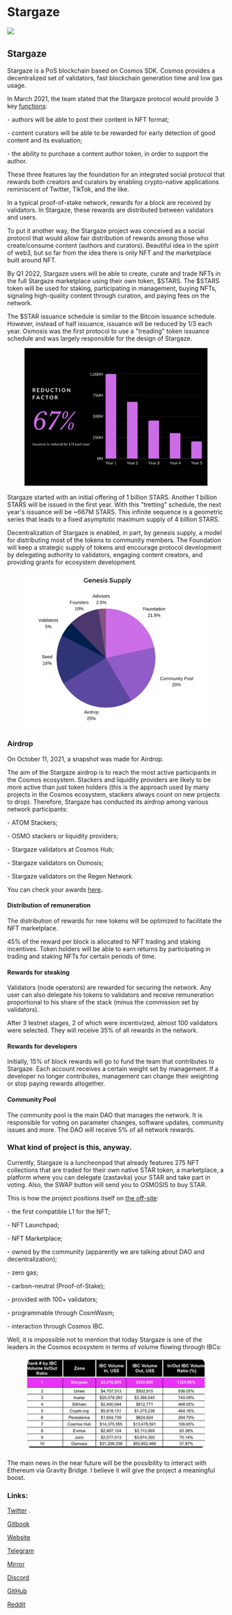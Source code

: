 # Stargaze

![](https://img3.teletype.in/files/e4/5e/e45e8caa-1f56-4c87-a9a5-406dff551d4b.png)

## Stargaze

Stargaze is a PoS blockchain based on Cosmos SDK. Cosmos provides a decentralized set of validators, fast blockchain generation time and low gas usage.

In March 2021, the team stated that the Stargaze protocol would provide 3 key [functions](https://medium.com/stargaze-protocol/stargaze-a-decentralized-and-incentivized-social-protocol-efd095b9479c):

\- authors will be able to post their content in NFT format;

\- content curators will be able to be rewarded for early detection of good content and its evaluation;

\- the ability to purchase a content author token, in order to support the author.

These three features lay the foundation for an integrated social protocol that rewards both creators and curators by enabling crypto-native applications reminiscent of Twitter, TikTok, and the like.

In a typical proof-of-stake network, rewards for a block are received by validators. In Stargaze, these rewards are distributed between validators and users.

To put it another way, the Stargaze project was conceived as a social protocol that would allow fair distribution of rewards among those who create/consume content (authors and curators). Beautiful idea in the spirit of web3, but so far from the idea there is only NFT and the marketplace built around NFT.

By Q1 2022, Stargaze users will be able to create, curate and trade NFTs in the full Stargaze marketplace using their own token, $STARS. The $STARS token will be used for staking, participating in management, buying NFTs, signaling high-quality content through curation, and paying fees on the network.

The $STAR issuance schedule is similar to the Bitcoin issuance schedule. However, instead of half issuance, issuance will be reduced by 1/3 each year. Osmosis was the first protocol to use a "treading" token issuance schedule and was largely responsible for the design of Stargaze.

<figure><img src="../.gitbook/assets/image (19).png" alt=""><figcaption></figcaption></figure>

Stargaze started with an initial offering of 1 billion STARS. Another 1 billion STARS will be issued in the first year. With this "tretting" schedule, the next year's issuance will be \~667M STARS. This infinite sequence is a geometric series that leads to a fixed asymptotic maximum supply of 4 billion STARS.

Decentralization of Stargaze is enabled, in part, by genesis supply, a model for distributing most of the tokens to community members. The Foundation will keep a strategic supply of tokens and encourage protocol development by delegating authority to validators, engaging content creators, and providing grants for ecosystem development.

<figure><img src="../.gitbook/assets/image (45).png" alt=""><figcaption></figcaption></figure>

### **Airdrop**

On October 11, 2021, a snapshot was made for Airdrop.

The aim of the Stargaze airdrop is to reach the most active participants in the Cosmos ecosystem. Stackers and liquidity providers are likely to be more active than just token holders (this is the approach used by many projects in the Cosmos ecosystem, stackers always count on new projects to drop). Therefore, Stargaze has conducted its airdrop among various network participants:

\- ATOM Stackers;

\- OSMO stackers or liquidity providers;

\- Stargaze validators at Cosmos Hub;

\- Stargaze validators on Osmosis;

\- Stargaze validators on the Regen Network.

You can check your awards [here](https://stargaze.zone/airdrop)**.**

#### **Distribution of remuneration**

The distribution of rewards for new tokens will be optimized to facilitate the NFT marketplace.

45% of the reward per block is allocated to NFT trading and staking incentives. Token holders will be able to earn returns by participating in trading and staking NFTs for certain periods of time.

#### **Rewards for steaking**

Validators (node operators) are rewarded for securing the network. Any user can also delegate his tokens to validators and receive remuneration proportional to his share of the stack (minus the commission set by validators).

After 3 testnet stages, 2 of which were incentivized, almost 100 validators were selected. They will receive 35% of all rewards in the network.

#### **Rewards for developers**

Initially, 15% of block rewards will go to fund the team that contributes to Stargaze. Each account receives a certain weight set by management. If a developer no longer contributes, management can change their weighting or stop paying rewards altogether.

#### **Community Pool**

The community pool is the main DAO that manages the network. It is responsible for voting on parameter changes, software updates, community issues and more. The DAO will receive 5% of all network rewards.

### **What kind of project is this, anyway.**

Currently, Stargaze is a luncheonpad that already features 275 NFT collections that are traded for their own native STAR token, a marketplace, a platform where you can delegate (zastavka) your STAR and take part in voting. Also, the SWAP button will send you to OSMOSIS to buy STAR.

This is how the project positions itself on [the off-site](https://www.stargaze.zone/):

\- the first compatible L1 for the NFT;

\- NFT Launchpad;

\- NFT Marketplace;

\- owned by the community (apparently we are talking about DAO and decentralization);

\- zero gas;

\- carbon-neutral (Proof-of-Stake);

\- provided with 100+ validators;

\- programmable through CosmWasm;

\- interaction through Cosmos IBC.

Well, it is impossible not to mention that today Stargaze is one of the leaders in the Cosmos ecosystem in terms of volume flowing through IBCs:

<figure><img src="../.gitbook/assets/image (21).png" alt=""><figcaption></figcaption></figure>

The main news in the near future will be the possibility to interact with Ethereum via Gravity Bridge. I believe it will give the project a meaningful boost.

### **Links:**

[Twitter](https://twitter.com/StargazeZone) .

[Gitbook](https://docs.stargaze.zone/guides/readme)

[Website](https://www.stargaze.zone/)

[Telegram](https://t.me/joinchat/ZQ95YmIn3AI0ODFh)

[Mirror](https://mirror.xyz/stargazezone.eth)

[Discord](https://discord.com/invite/stargaze)

[GitHub](https://github.com/public-awesome)

[Reddit](https://www.reddit.com/r/stargaze/)


